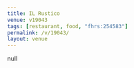 ```yaml
---
title: IL Rustico
venue: v19043
tags: [restaurant, food, "fhrs:254583"]
permalink: /v/19043/
layout: venue
---
```

null